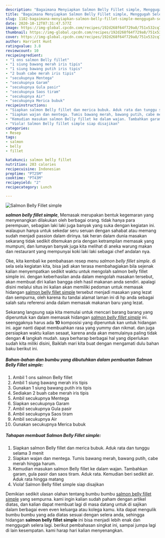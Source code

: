 ```yaml
---
description: "Bagaimana Menyiapkan Salmon Belly Fillet simple, Menggugah Selera"
title: "Bagaimana Menyiapkan Salmon Belly Fillet simple, Menggugah Selera"
slug: 1182-bagaimana-menyiapkan-salmon-belly-fillet-simple-menggugah-selera
date: 2020-10-12T07:31:47.577Z
image: https://img-global.cpcdn.com/recipes/192d268f64f729a8/751x532cq70/salmon-belly-fillet-simple-foto-resep-utama.jpg
thumbnail: https://img-global.cpcdn.com/recipes/192d268f64f729a8/751x532cq70/salmon-belly-fillet-simple-foto-resep-utama.jpg
cover: https://img-global.cpcdn.com/recipes/192d268f64f729a8/751x532cq70/salmon-belly-fillet-simple-foto-resep-utama.jpg
author: Harriett Hunt
ratingvalue: 3.8
reviewcount: 10
recipeingredient:
- "1 ons salmon Belly fillet"
- "1 siung bawang merah iris tipis"
- "1 siung bawang putih iris tipis"
- "2 buah cabe merah iris tipis"
- "secukupnya Mentega"
- "secukupnya Garam"
- "secukupnya Gula pasir"
- "secukupnya Saos tiram"
- "secukupnya Air"
- "secukupnya Merica bubuk"
recipeinstructions:
- "Siapkan salmon Belly fillet dan merica bubuk. Aduk rata dan tunggu selama 3 menit"
- "Siapkan wajan dan mentega. Tumis bawang merah, bawang putih, cabe merah hingga harum."
- "Kemudian masukan salmon Belly fillet ke dalam wajan. Tambahkan garam, gula pasir dan saos tiram. Aduk rata. Kemudian beri sedikit air. Aduk rata hingga matang"
- "Viola! Salmon Belly fillet simple siap disajikan"
categories:
- Resep
tags:
- salmon
- belly
- fillet

katakunci: salmon belly fillet 
nutrition: 203 calories
recipecuisine: Indonesian
preptime: "PT25M"
cooktime: "PT43M"
recipeyield: "2"
recipecategory: Lunch

---
```



![Salmon Belly Fillet simple](https://img-global.cpcdn.com/recipes/192d268f64f729a8/751x532cq70/salmon-belly-fillet-simple-foto-resep-utama.jpg)

<b><i>salmon belly fillet simple</i></b>, Memasak merupakan bentuk kegemaran yang menyenangkan dilakukan oleh berbagai orang. tidak hanya para perempuan, sebagian laki laki juga banyak yang suka dengan kegiatan ini. walaupun hanya untuk sekedar seru seruan dengan sahabat atau memang sudah menjadi passion dalam dirinya. tak heran dalam dunia masakan sekarang tidak sedikit ditemukan pria dengan ketrampilan memasak yang mumpuni, dan lumayan banyak juga kita melihat di aneka warung makan dan restaurant yang mempunyai koki laki laki sebagai chef andalan nya.



Oke, kita kembali ke pembahasan resep menu <i>salmon belly fillet simple</i>. di sela sela kegiatan kita, bisa jadi akan terasa membahagiakan bila sejenak kalian menyempatkan sedikit waktu untuk mengolah salmon belly fillet simple ini. dengan keberhasilan anda dalam mengolah masakan tersebut, akan membuat diri kalian bangga oleh hasil makanan anda sendiri. apalagi disini melalui situs ini kalian akan memiliki pedoman untuk memasak hidangan <u>salmon belly fillet simple</u> tersebut menjadi masakan yang lezat dan sempurna, oleh karena itu tandai alamat laman ini di hp anda sebagai salah satu referensi anda dalam memasak makanan baru yang lezat.


Sekarang langsung saja kita memulai untuk mencari barang barang yang diperuntuk kan dalam memasak hidangan <u><i>salmon belly fillet simple</i></u> ini. seenggaknya harus ada <b>10</b> komposisi yang diperuntuk kan untuk hidangan ini. agar nanti dapat membuahkan rasa yang yummy dan nikmat. dan juga persiapkan waktu kalian sesaat, karena anda akan memulainya paling tidak dengan <b>4</b> langkah mudah. saya berharap berbagai hal yang diperlukan sudah kita miliki disini, Baiklah mari kita buat dengan mengamati dulu bahan baku berikut ini.

<!--inarticleads1-->

##### Bahan-bahan dan bumbu yang dibutuhkan dalam pembuatan Salmon Belly Fillet simple:

1. Ambil 1 ons salmon Belly fillet
1. Ambil 1 siung bawang merah iris tipis
1. Gunakan 1 siung bawang putih iris tipis
1. Sediakan 2 buah cabe merah iris tipis
1. Ambil secukupnya Mentega
1. Siapkan secukupnya Garam
1. Ambil secukupnya Gula pasir
1. Ambil secukupnya Saos tiram
1. Ambil secukupnya Air
1. Gunakan secukupnya Merica bubuk




<!--inarticleads2-->

##### Tahapan membuat Salmon Belly Fillet simple:

1. Siapkan salmon Belly fillet dan merica bubuk. Aduk rata dan tunggu selama 3 menit
1. Siapkan wajan dan mentega. Tumis bawang merah, bawang putih, cabe merah hingga harum.
1. Kemudian masukan salmon Belly fillet ke dalam wajan. Tambahkan garam, gula pasir dan saos tiram. Aduk rata. Kemudian beri sedikit air. Aduk rata hingga matang
1. Viola! Salmon Belly fillet simple siap disajikan




Demikian sedikit ulasan olahan tentang bumbu bumbu <u>salmon belly fillet simple</u> yang sempurna. kami ingin kalian sudah paham dengan artikel diatas, dan kalian dapat membuat lagi di masa datang untuk di sajikan dalam berbagai even even keluarga atau kolega kamu. kita dapat mengulik bumbu bumbu yang ada diatas sesuai dengan selera anda, sehingga hidangan <b>salmon belly fillet simple</b> ini bisa menjadi lebih enak dan menggugah selera lagi. berikut pembahasan singkat ini, sampai jumpa lagi di lain kesempatan. kami harap hari kalian menyenangkan.
